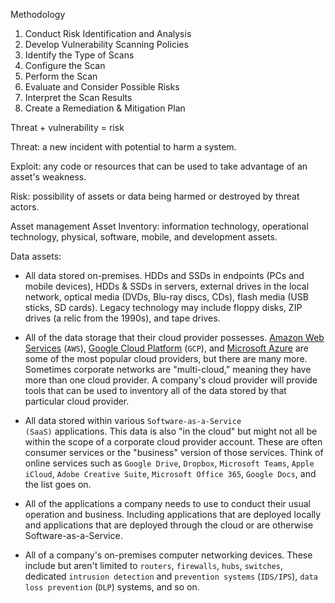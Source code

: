 Methodology

1. Conduct Risk Identification and Analysis
2. Develop Vulnerability Scanning Policies
3. Identify the Type of Scans
4. Configure the Scan
5. Perform the Scan
6. Evaluate and Consider Possible Risks
7. Interpret the Scan Results
8. Create a Remediation & Mitigation Plan

Threat + vulnerability = risk

Threat: a new incident with potential to harm a system.

Exploit: any code or resources that can be used to take advantage of an asset's weakness.

Risk: possibility of assets or data being harmed or destroyed by threat actors.

Asset management
Asset Inventory: information technology, operational technology, physical, software, mobile, and development assets.

Data assets:
- All data stored on-premises. HDDs and SSDs in endpoints (PCs and mobile devices), HDDs & SSDs in servers, external drives in the local network, optical media (DVDs, Blu-ray discs, CDs), flash media (USB sticks, SD cards). Legacy technology may include floppy disks, ZIP drives (a relic from the 1990s), and tape drives.
    
- All of the data storage that their cloud provider possesses. [Amazon Web Services](https://aws.amazon.com/) (`AWS`), [Google Cloud Platform](https://cloud.google.com/) (`GCP`), and [Microsoft Azure](https://azure.microsoft.com/en-us/) are some of the most popular cloud providers, but there are many more. Sometimes corporate networks are "multi-cloud," meaning they have more than one cloud provider. A company's cloud provider will provide tools that can be used to inventory all of the data stored by that particular cloud provider.
    
- All data stored within various `Software-as-a-Service (SaaS)` applications. This data is also "in the cloud" but might not all be within the scope of a corporate cloud provider account. These are often consumer services or the "business" version of those services. Think of online services such as `Google Drive`, `Dropbox`, `Microsoft Teams`, `Apple iCloud`, `Adobe Creative Suite`, `Microsoft Office 365`, `Google Docs`, and the list goes on.
    
- All of the applications a company needs to use to conduct their usual operation and business. Including applications that are deployed locally and applications that are deployed through the cloud or are otherwise Software-as-a-Service.
    
- All of a company's on-premises computer networking devices. These include but aren't limited to `routers`, `firewalls`, `hubs`, `switches`, dedicated `intrusion detection` and `prevention systems` (`IDS/IPS`), `data loss prevention` (`DLP`) systems, and so on.